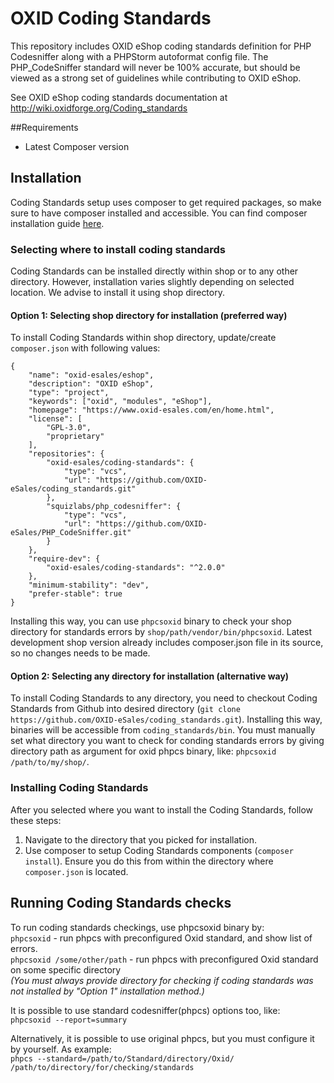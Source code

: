 OXID Coding Standards
=====================

This repository includes OXID eShop coding standards definition for PHP Codesniffer along with a PHPStorm autoformat config file. The PHP_CodeSniffer standard will never be 100% accurate, but should be viewed as a strong set of guidelines while contributing to OXID eShop.

See OXID eShop coding standards documentation at http://wiki.oxidforge.org/Coding_standards

##Requirements
* Latest Composer version

## Installation

Coding Standards setup uses composer to get required packages, so make sure to have composer installed and accessible. 
You can find composer installation guide [here](https://getcomposer.org/download/).

### Selecting where to install coding standards

Coding Standards can be installed directly within shop or to any other directory. 
However, installation varies slightly depending on selected location. We advise to install it using shop directory. 
#### Option 1: Selecting shop directory for installation (preferred way)

To install Coding Standards within shop directory, update/create `composer.json` with following values:
```
{
    "name": "oxid-esales/eshop",
    "description": "OXID eShop",
    "type": "project",
    "keywords": ["oxid", "modules", "eShop"],
    "homepage": "https://www.oxid-esales.com/en/home.html",
    "license": [
        "GPL-3.0",
        "proprietary"
    ],
    "repositories": {
        "oxid-esales/coding-standards": {
            "type": "vcs",
            "url": "https://github.com/OXID-eSales/coding_standards.git"
        },
        "squizlabs/php_codesniffer": {
            "type": "vcs",
            "url": "https://github.com/OXID-eSales/PHP_CodeSniffer.git"
        }
    },
    "require-dev": {
        "oxid-esales/coding-standards": "^2.0.0"
    },
    "minimum-stability": "dev",
    "prefer-stable": true
}
```
Installing this way, you can use `phpcsoxid` binary to check your shop directory for standards errors by `shop/path/vendor/bin/phpcsoxid`.
Latest development shop version already includes composer.json file in its source, so no changes needs to be made.

#### Option 2: Selecting any directory for installation (alternative way)

To install Coding Standards to any directory, you need to checkout Coding Standards from Github into desired directory (`git clone https://github.com/OXID-eSales/coding_standards.git`). Installing this way, binaries will be accessible from `coding_standards/bin`. You must manually set what directory you want to check for conding standards errors by giving directory path as argument for oxid phpcs binary, like: `phpcsoxid /path/to/my/shop/`.

### Installing Coding Standards

After you selected where you want to install the Coding Standards, follow these steps:

1. Navigate to the directory that you picked for installation.
1. Use composer to setup Coding Standards components (`composer install`). Ensure you do this from within the directory where `composer.json` is located. 


## Running Coding Standards checks

To run coding standards checkings, use phpcsoxid binary by:  
`phpcsoxid` - run phpcs with preconfigured Oxid standard, and show list of errors.  
`phpcsoxid /some/other/path` - run phpcs with preconfigured Oxid standard on some specific directory  
*(You must always provide directory for checking if coding standards was not installed by "Option 1" installation method.)*

It is possible to use standard codesniffer(phpcs) options too, like:  
`phpcsoxid --report=summary`

Alternatively, it is possible to use original phpcs, but you must configure it by yourself. As example:  
`phpcs --standard=/path/to/Standard/directory/Oxid/ /path/to/directory/for/checking/standards`
